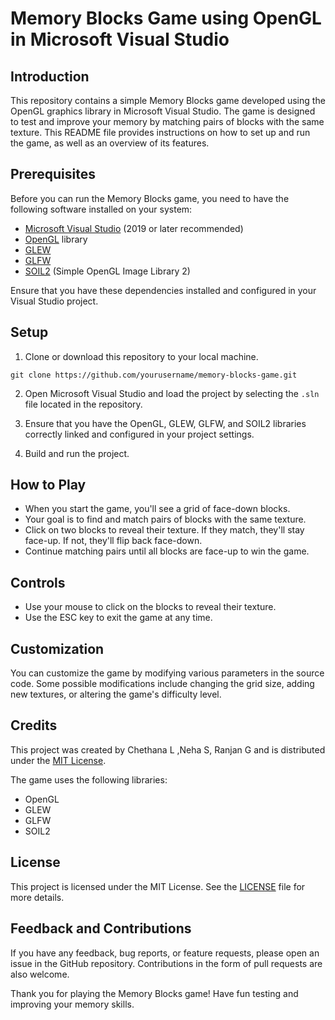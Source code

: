 # Memory Blocks Game using OpenGL in Microsoft Visual Studio

## Introduction

This repository contains a simple Memory Blocks game developed using the OpenGL graphics library in Microsoft Visual Studio. The game is designed to test and improve your memory by matching pairs of blocks with the same texture. This README file provides instructions on how to set up and run the game, as well as an overview of its features.


## Prerequisites

Before you can run the Memory Blocks game, you need to have the following software installed on your system:

- [Microsoft Visual Studio](https://visualstudio.microsoft.com/) (2019 or later recommended)
- [OpenGL](https://www.opengl.org/) library
- [GLEW](http://glew.sourceforge.net/)
- [GLFW](https://www.glfw.org/)
- [SOIL2](https://github.com/SpartanJ/SOIL2) (Simple OpenGL Image Library 2)

Ensure that you have these dependencies installed and configured in your Visual Studio project.

## Setup

1. Clone or download this repository to your local machine.

```
git clone https://github.com/yourusername/memory-blocks-game.git
```

2. Open Microsoft Visual Studio and load the project by selecting the `.sln` file located in the repository.

3. Ensure that you have the OpenGL, GLEW, GLFW, and SOIL2 libraries correctly linked and configured in your project settings.

4. Build and run the project.

## How to Play

- When you start the game, you'll see a grid of face-down blocks.
- Your goal is to find and match pairs of blocks with the same texture.
- Click on two blocks to reveal their texture. If they match, they'll stay face-up. If not, they'll flip back face-down.
- Continue matching pairs until all blocks are face-up to win the game.

## Controls

- Use your mouse to click on the blocks to reveal their texture.
- Use the ESC key to exit the game at any time.

## Customization

You can customize the game by modifying various parameters in the source code. Some possible modifications include changing the grid size, adding new textures, or altering the game's difficulty level.

## Credits

This project was created by Chethana L ,Neha S, Ranjan G and is distributed under the [MIT License](LICENSE).

The game uses the following libraries:

- OpenGL
- GLEW
- GLFW
- SOIL2

## License

This project is licensed under the MIT License. See the [LICENSE](LICENSE) file for more details.

## Feedback and Contributions

If you have any feedback, bug reports, or feature requests, please open an issue in the GitHub repository. Contributions in the form of pull requests are also welcome.

Thank you for playing the Memory Blocks game! Have fun testing and improving your memory skills.
